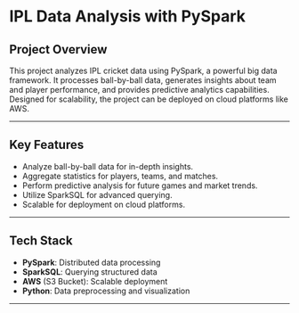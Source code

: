 
# IPL Data Analysis with PySpark

## **Project Overview**
This project analyzes IPL cricket data using PySpark, a powerful big data framework. It processes ball-by-ball data, generates insights about team and player performance, and provides predictive analytics capabilities. Designed for scalability, the project can be deployed on cloud platforms like AWS.

---

## **Key Features**
- Analyze ball-by-ball data for in-depth insights.
- Aggregate statistics for players, teams, and matches.
- Perform predictive analysis for future games and market trends.
- Utilize SparkSQL for advanced querying.
- Scalable for deployment on cloud platforms.

---

## **Tech Stack**
- **PySpark**: Distributed data processing
- **SparkSQL**: Querying structured data
- **AWS** (S3 Bucket): Scalable deployment
- **Python**: Data preprocessing and visualization

---



